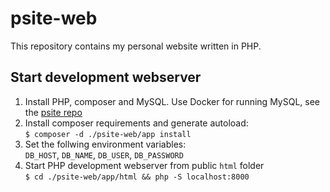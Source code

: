 # psite-web

This repository contains my personal website written in PHP.

## Start development webserver
1. Install PHP, composer and MySQL. Use Docker for running MySQL, see the [psite repo](https://github.com/dani7354/psite)
2. Install composer requirements and generate autoload: \
`$ composer -d ./psite-web/app install`
3. Set the follwing environment variables: \
`DB_HOST`, `DB_NAME`, `DB_USER`, `DB_PASSWORD`
4. Start PHP development webserver from public `html` folder \
`$ cd ./psite-web/app/html && php -S localhost:8000`
